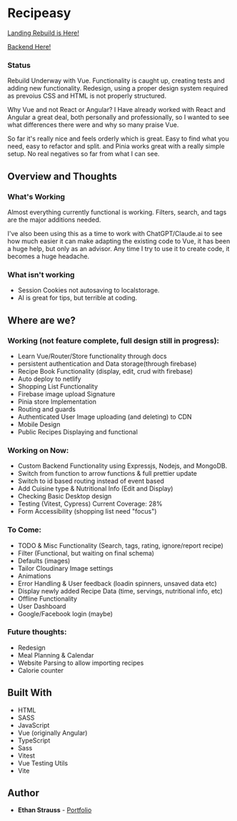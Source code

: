 # Recipeasy

[Landing Rebuild is Here!](https://stupefied-morse-5e1233.netlify.com/)

[Backend Here!](https://github.com/dotEthan/Recipeasy-backend)

### Status

Rebuild Underway with Vue. Functionality is caught up, creating tests and adding new functionality. Redesign, using a proper design system required as prevoius CSS and HTML is not properly structured. 

Why Vue and not React or Angular? I Have already worked with React and Angular a great deal, both personally and professionally, so I wanted to see what differences there were and why so many praise Vue. 

So far it's really nice and feels orderly which is great. Easy to find what you need, easy to refactor and split. and Pinia works great with a really simple setup. No real negatives so far from what I can see.

## Overview and Thoughts

### What's Working

Almost everything currently functional is working. Filters, search, and tags are the major additions needed.

I've also been using this as a time to work with ChatGPT/Claude.ai to see how much easier it can make adapting the existing code to Vue, it has been a huge help, but only as an advisor. Any time I try to use it to create code, it becomes a huge headache.

### What isn't working

- Session Cookies not autosaving to localstorage. 
- AI is great for tips, but terrible at coding. 

## Where are we?

### Working (not feature complete, full design still in progress):

- Learn Vue/Router/Store functionality through docs
- persistent authentication and Data storage(through firebase)
- Recipe Book Functionality (display, edit, crud with firebase)
- Auto deploy to netlify
- Shopping List Functionality
- Firebase image upload Signature
- Pinia store Implementation
- Routing and guards
- Authenticated User Image uploading (and deleting) to CDN
- Mobile Design
- Public Recipes Displaying and functional

### Working on Now:

- Custom Backend Functionality using Expressjs, Nodejs, and MongoDB.
- Switch from function to arrow functions & full prettier update
- Switch to id based routing instead of event based
- Add Cuisine type & Nutritional Info (Edit and Display)
- Checking Basic Desktop design
- Testing (Vitest, Cypress) Current Coverage: 28%
- Form Accessibility (shopping list need "focus")

### To Come:

- TODO & Misc Functionality (Search, tags, rating, ignore/report recipe)
- Filter (Functional, but waiting on final schema)
- Defaults (images)
- Tailor Cloudinary Image settings
- Animations
- Error Handling & User feedback (loadin spinners, unsaved data etc)
- Display newly added Recipe Data (time, servings, nutritional info, etc)
- Offline Functionality
- User Dashboard
- Google/Facebook login (maybe)

### Future thoughts:

- Redesign
- Meal Planning & Calendar
- Website Parsing to allow importing recipes
- Calorie counter

## Built With

- HTML
- SASS
- JavaScript
- Vue (originally Angular)
- TypeScript
- Sass
- Vitest
- Vue Testing Utils
- Vite

## Author

- **Ethan Strauss** - [Portfolio](https://dotethan.github.io)
